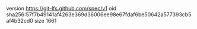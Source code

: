 version https://git-lfs.github.com/spec/v1
oid sha256:57f7b49141af4263e369d36006ee98e67fdaf6be50642a577393cb5af4b32cd0
size 1661
